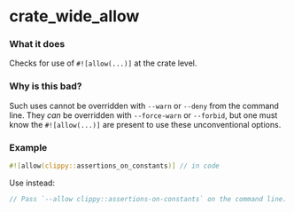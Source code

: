 # crate_wide_allow

### What it does
Checks for use of `#![allow(...)]` at the crate level.

### Why is this bad?
Such uses cannot be overridden with `--warn` or `--deny` from the command line. They _can_
be overridden with `--force-warn` or `--forbid`, but one must know the `#![allow(...)]`
are present to use these unconventional options.

### Example
```rust
#![allow(clippy::assertions_on_constants)] // in code
```
Use instead:
```rust
// Pass `--allow clippy::assertions-on-constants` on the command line.
```
